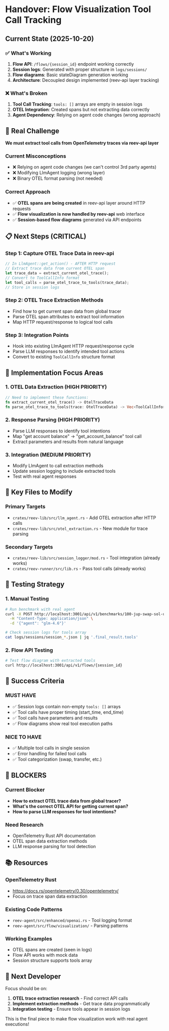 # Handover: Flow Visualization Tool Call Tracking

## Current State (2025-10-20)

### ✅ What's Working
1. **Flow API**: `/flows/{session_id}` endpoint working correctly
2. **Session logs**: Generated with proper structure in `logs/sessions/`
3. **Flow diagrams**: Basic stateDiagram generation working
4. **Architecture**: Decoupled design implemented (reev-api layer tracking)

### ❌ What's Broken
1. **Tool Call Tracking**: `tools: []` arrays are empty in session logs
2. **OTEL Integration**: Created spans but not extracting data correctly
3. **Agent Dependency**: Relying on agent code changes (wrong approach)

## 🎯 Real Challenge

**We must extract tool calls from OpenTelemetry traces via reev-api layer**

### Current Misconceptions
- ❌ Relying on agent code changes (we can't control 3rd party agents)
- ❌ Modifying LlmAgent logging (wrong layer)
- ❌ Binary OTEL format parsing (not needed)

### Correct Approach
- ✅ **OTEL spans are being created** in reev-api layer around HTTP requests
- ✅ **Flow visualization is now handled by reev-api** web interface
- ✅ **Session-based flow diagrams** generated via API endpoints

## 📋 Next Steps (CRITICAL)

### Step 1: Capture OTEL Trace Data in reev-api
```rust
// In LlmAgent::get_action() - AFTER HTTP request
// Extract trace data from current OTEL span
let trace_data = extract_current_otel_trace();
// Convert to ToolCallInfo format
let tool_calls = parse_otel_trace_to_tools(trace_data);
// Store in session logs
```

### Step 2: OTEL Trace Extraction Methods
- Find how to get current span data from global tracer
- Parse OTEL span attributes to extract tool information
- Map HTTP request/response to logical tool calls

### Step 3: Integration Points
- Hook into existing LlmAgent HTTP request/response cycle
- Parse LLM responses to identify intended tool actions
- Convert to existing `ToolCallInfo` structure format

## 🔧 Implementation Focus Areas

### 1. OTEL Data Extraction (HIGH PRIORITY)
```rust
// Need to implement these functions:
fn extract_current_otel_trace() -> OtelTraceData
fn parse_otel_trace_to_tools(trace: OtelTraceData) -> Vec<ToolCallInfo>
```

### 2. Response Parsing (HIGH PRIORITY)
- Parse LLM responses to identify tool intentions
- Map "get account balance" → "get_account_balance" tool call
- Extract parameters and results from natural language

### 3. Integration (MEDIUM PRIORITY)
- Modify LlmAgent to call extraction methods
- Update session logging to include extracted tools
- Test with real agent responses

## 📁 Key Files to Modify

### Primary Targets
- `crates/reev-lib/src/llm_agent.rs` - Add OTEL extraction after HTTP calls
- `crates/reev-lib/src/otel_extraction.rs` - New module for trace parsing

### Secondary Targets
- `crates/reev-lib/src/session_logger/mod.rs` - Tool integration (already works)
- `crates/reev-runner/src/lib.rs` - Pass tool calls (already works)

## 🧪 Testing Strategy

### 1. Manual Testing
```bash
# Run benchmark with real agent
curl -X POST http://localhost:3001/api/v1/benchmarks/100-jup-swap-sol-usdc/run \
  -H "Content-Type: application/json" \
  -d '{"agent": "glm-4.6"}'

# Check session logs for tools array
cat logs/sessions/session_*.json | jq '.final_result.tools'
```

### 2. Flow API Testing
```bash
# Test flow diagram with extracted tools
curl http://localhost:3001/api/v1/flows/{session_id}
```

## 🎯 Success Criteria

### MUST HAVE
- ✅ Session logs contain non-empty `tools: []` arrays
- ✅ Tool calls have proper timing (start_time, end_time)
- ✅ Tool calls have parameters and results
- ✅ Flow diagrams show real tool execution paths

### NICE TO HAVE
- ✅ Multiple tool calls in single session
- ✅ Error handling for failed tool calls
- ✅ Tool categorization (swap, transfer, etc.)

## 🚨 BLOCKERS

### Current Blocker
- **How to extract OTEL trace data from global tracer?**
- **What's the correct OTEL API for getting current span?**
- **How to parse LLM responses for tool intentions?**

### Need Research
- OpenTelemetry Rust API documentation
- OTEL span data extraction methods
- LLM response parsing for tool detection

## 📚 Resources

### OpenTelemetry Rust
- https://docs.rs/opentelemetry/0.30/opentelemetry/
- Focus on trace span data extraction

### Existing Code Patterns
- `reev-agent/src/enhanced/openai.rs` - Tool logging format
- `reev-agent/src/flow/visualization/` - Parsing patterns

### Working Examples
- OTEL spans are created (seen in logs)
- Flow API works with mock data
- Session structure supports tools array

## 🔄 Next Developer

Focus should be on:
1. **OTEL trace extraction research** - Find correct API calls
2. **Implement extraction methods** - Get trace data programmatically
3. **Integration testing** - Ensure tools appear in session logs

This is the final piece to make flow visualization work with real agent executions!
